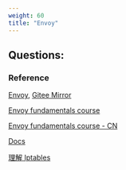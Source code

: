 ```yaml
---
weight: 60
title: "Envoy"
---
```



## Questions:










### Reference

[Envoy](https://github.com/envoyproxy/envoy),  [Gitee Mirror](https://gitee.com/mirrors/Envoy)

[Envoy fundamentals course](https://academy.tetrate.io/courses/envoy-fundamentals)

[Envoy fundamentals course - CN](https://academy.tetrate.io/courses/envoy-fundamentals-zh)

[Docs](https://www.envoyproxy.io/docs/envoy/latest/)

[理解 Iptables](https://jimmysong.io/blog/understanding-iptables/)

[]()

[]()

[]()

[]()

[]()




